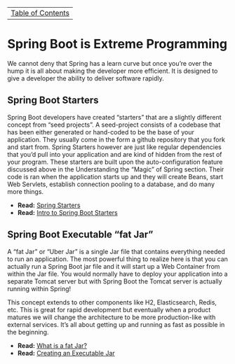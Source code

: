 <table><tr><td><a href="https://github.com/JahnelGroup/journey-through-spring">Table of Contents</a></td></tr></table>

Spring Boot is Extreme Programming
======
We cannot deny that Spring has a learn curve but once you’re over the hump it is all about making the developer more efficient. It is designed to give a developer the ability to deliver software rapidly. 

## Spring Boot Starters
Spring Boot developers have created “starters” that are a slightly different concept from “seed projects”. A seed-project consists of a codebase that has been either generated or hand-coded to be the base of your application. They usually come in the form a github repository that you fork and start from. Spring Starters however are just like regular dependencies that you’d pull into your application and are kind of hidden from the rest of your program. These starters are built upon the auto-configuration feature discussed above in the Understanding the “Magic” of Spring section. Their code is ran when the application starts up and they will create Beans, start Web Servlets, establish connection pooling to a database, and do many more things. 

* **Read:** [Spring Starters](https://docs.spring.io/spring-boot/docs/current-SNAPSHOT/reference/htmlsingle/#using-boot-starter)
* **Read:** [Intro to Spring Boot Starters](http://www.baeldung.com/spring-boot-starters)

## Spring Boot Executable “fat Jar”
A “fat Jar” or “Uber Jar” is a single Jar file that contains everything needed to run an application. The most powerful thing to realize here is that you can actually run a Spring Boot jar file and it will start up a Web Container from within the Jar file. You would normally have to deploy your application into a separate Tomcat server but with Spring Boot the Tomcat server is actually running within Spring!

This concept extends to other components like H2, Elasticsearch, Redis, etc. This is great for rapid development but eventually when a product matures we will change the architecture to be more production-like with external services. It’s all about getting up and running as fast as possible in the beginning. 

* **Read:** [What is a fat Jar?](https://stackoverflow.com/questions/19150811/what-is-a-fat-jar)
* **Read:** [Creating an Executable Jar](https://docs.spring.io/spring-boot/docs/current/reference/htmlsingle/#getting-started-first-application-executable-jar)
